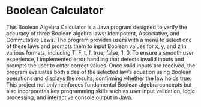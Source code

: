 # Boolean Calculator

This Boolean Algebra Calculator is a Java program designed to verify the accuracy of three Boolean algebra laws: Idempotent, Associative, and Commutative Laws. The program provides users with a menu to select one of these laws and prompts them to input Boolean values for x, y, and z in various formats, including T, F, t, f, true, false, 1, 0. To ensure a smooth user experience, I implemented error handling that detects invalid inputs and prompts the user to enter correct values. Once valid inputs are received, the program evaluates both sides of the selected law’s equation using Boolean operations and displays the results, confirming whether the law holds true. This project not only reinforces fundamental Boolean algebra concepts but also incorporates key programming skills such as user input validation, logic processing, and interactive console output in Java.
